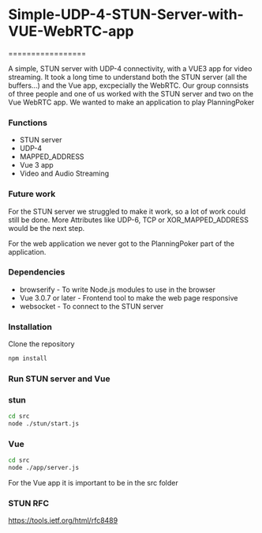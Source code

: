 # Simple-UDP-4-STUN-Server-with-VUE-WebRTC-app
=================

A simple, STUN server with UDP-4 connectivity, with a VUE3 app for video streaming.
It took a long time to understand both the STUN server (all the buffers...) and the Vue app,
excpecially the WebRTC.
Our group connsists of three people and one of us worked with the STUN server and two on the Vue WebRTC app.
We wanted to make an application to play PlanningPoker


### Functions

 * STUN server
 * UDP-4
 * MAPPED_ADDRESS
 * Vue 3 app
 * Video and Audio Streaming

### Future work

For the STUN server we struggled to make it work, so a lot of work could still be done.
More Attributes like UDP-6, TCP or XOR_MAPPED_ADDRESS would be the next step.

For the web application we never got to the PlanningPoker part of the application.

### Dependencies

 * browserify           - To write Node.js modules to use in the browser
 * Vue 3.0.7 or later   - Frontend tool to make the web page responsive
 * websocket            - To connect to the STUN server

### Installation

Clone the repository

```sh
npm install
```

### Run STUN server and Vue


### stun

```sh
cd src
node ./stun/start.js
```

### Vue

```sh
cd src
node ./app/server.js
```

For the Vue app it  is important to be in the src folder

### STUN RFC

https://tools.ietf.org/html/rfc8489
